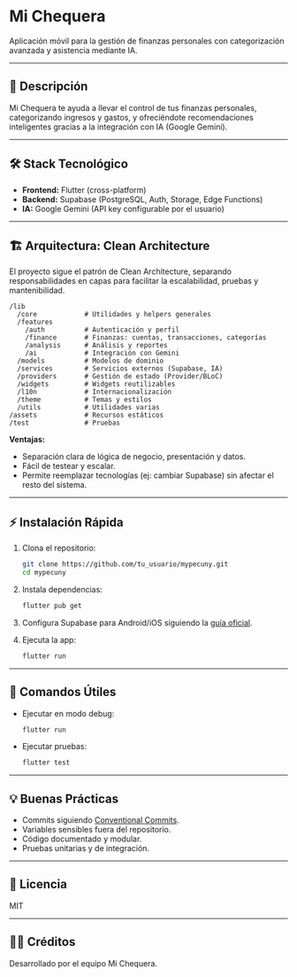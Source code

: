 # Mi Chequera

Aplicación móvil para la gestión de finanzas personales con categorización avanzada y asistencia mediante IA.

---

## 🚀 Descripción

Mi Chequera te ayuda a llevar el control de tus finanzas personales, categorizando ingresos y gastos, y ofreciéndote recomendaciones inteligentes gracias a la integración con IA (Google Gemini).

---

## 🛠️ Stack Tecnológico

- **Frontend:** Flutter (cross-platform)
- **Backend:** Supabase (PostgreSQL, Auth, Storage, Edge Functions)
- **IA:** Google Gemini (API key configurable por el usuario)

---

## 🏗️ Arquitectura: Clean Architecture

El proyecto sigue el patrón de Clean Architecture, separando responsabilidades en capas para facilitar la escalabilidad, pruebas y mantenibilidad.

```
/lib
  /core            # Utilidades y helpers generales
  /features
    /auth          # Autenticación y perfil
    /finance       # Finanzas: cuentas, transacciones, categorías
    /analysis      # Análisis y reportes
    /ai            # Integración con Gemini
  /models          # Modelos de dominio
  /services        # Servicios externos (Supabase, IA)
  /providers       # Gestión de estado (Provider/BLoC)
  /widgets         # Widgets reutilizables
  /l10n            # Internacionalización
  /theme           # Temas y estilos
  /utils           # Utilidades varias
/assets            # Recursos estáticos
/test              # Pruebas
```

**Ventajas:**
- Separación clara de lógica de negocio, presentación y datos.
- Fácil de testear y escalar.
- Permite reemplazar tecnologías (ej: cambiar Supabase) sin afectar el resto del sistema.

---

## ⚡ Instalación Rápida

1. Clona el repositorio:
   ```bash
   git clone https://github.com/tu_usuario/mypecuny.git
   cd mypecuny
   ```

2. Instala dependencias:
   ```bash
   flutter pub get
   ```

3. Configura Supabase para Android/iOS siguiendo la [guía oficial](https://supabase.com/docs/guides/getting-started).

4. Ejecuta la app:
   ```bash
   flutter run
   ```

---

## 🧩 Comandos Útiles

- Ejecutar en modo debug:
  ```bash
  flutter run
  ```
- Ejecutar pruebas:
  ```bash
  flutter test
  ```

---

## 💡 Buenas Prácticas

- Commits siguiendo [Conventional Commits](https://www.conventionalcommits.org/es/v1.0.0/).
- Variables sensibles fuera del repositorio.
- Código documentado y modular.
- Pruebas unitarias y de integración.

---

## 📄 Licencia

MIT

---

## 👩‍💻 Créditos

Desarrollado por el equipo Mi Chequera.
